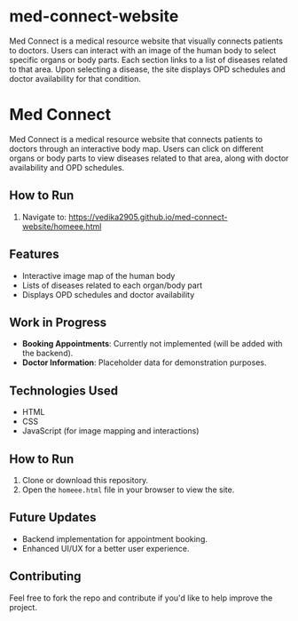 # med-connect-website
Med Connect is a medical resource website that visually connects patients to doctors. Users can interact with an image of the human body to select specific organs or body parts. Each section links to a list of diseases related to that area. Upon selecting a disease, the site displays OPD schedules and doctor availability for that condition.
# Med Connect

Med Connect is a medical resource website that connects patients to doctors through an interactive body map. Users can click on different organs or body parts to view diseases related to that area, along with doctor availability and OPD schedules.


## How to Run
1. Navigate to:
   https://vedika2905.github.io/med-connect-website/homeee.html

   
## Features
- Interactive image map of the human body
- Lists of diseases related to each organ/body part
- Displays OPD schedules and doctor availability

## Work in Progress
- **Booking Appointments**: Currently not implemented (will be added with the backend).
- **Doctor Information**: Placeholder data for demonstration purposes.
  

## Technologies Used
- HTML
- CSS
- JavaScript (for image mapping and interactions)

## How to Run
1. Clone or download this repository.
2. Open the `homeee.html` file in your browser to view the site.

## Future Updates
- Backend implementation for appointment booking.
- Enhanced UI/UX for a better user experience.

## Contributing
Feel free to fork the repo and contribute if you'd like to help improve the project.


